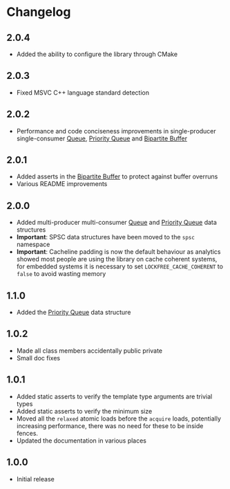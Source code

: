 # Changelog

## 2.0.4

- Added the ability to configure the library through CMake

## 2.0.3

- Fixed MSVC C++ language standard detection

## 2.0.2

- Performance and code conciseness improvements in single-producer single-consumer [Queue](docs/spsc/queue.md), [Priority Queue](docs/spsc/priority_queue.md) and [Bipartite Buffer](docs/spsc/bipartite_buf.md)

## 2.0.1

- Added asserts in the [Bipartite Buffer](docs/spsc/bipartite_buf.md) to protect against buffer overruns
- Various README improvements

## 2.0.0

- Added multi-producer multi-consumer [Queue](docs/mpmc/queue.md) and [Priority Queue](docs/mpmc/priority_queue.md) data structures
- **Important**: SPSC data structures have been moved to the `spsc` namespace
- **Important**: Cacheline padding is now the default behaviour as analytics showed most people are using the library on cache coherent systems, for embedded systems it is necessary to set `LOCKFREE_CACHE_COHERENT` to `false` to avoid wasting memory

## 1.1.0
- Added the [Priority Queue](docs/spsc/priority_queue.md) data structure

## 1.0.2
- Made all class members accidentally public private
- Small doc fixes

## 1.0.1

- Added static asserts to verify the template type arguments are trivial types
- Added static asserts to verify the minimum size
- Moved all the `relaxed` atomic loads before the `acquire` loads, potentially increasing performance, there was no need for these to be inside fences.
- Updated the documentation in various places

## 1.0.0

- Initial release
